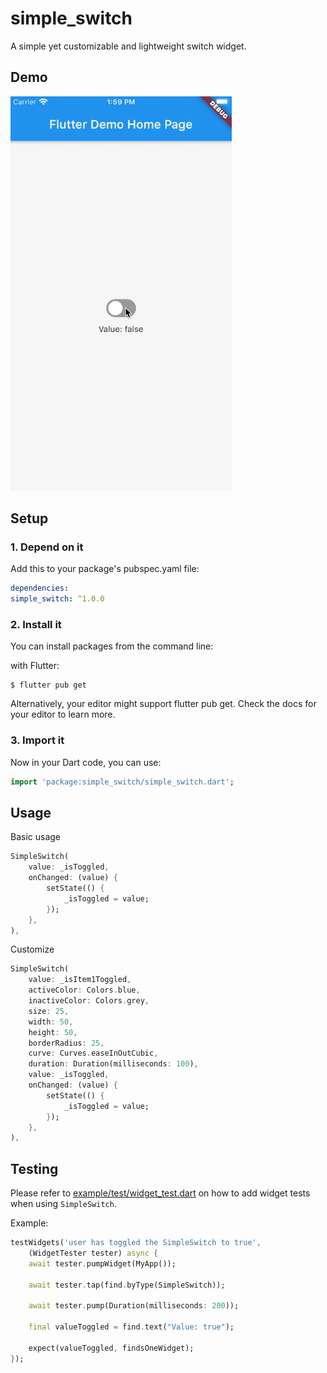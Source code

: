 # simple_switch

A simple yet customizable and lightweight switch widget.

## Demo

![demo-1](demo.gif)

## Setup

### 1. Depend on it

Add this to your package's pubspec.yaml file:

```yaml
dependencies:
simple_switch: ^1.0.0
```

### 2. Install it

You can install packages from the command line:

with Flutter:

```
$ flutter pub get
```

Alternatively, your editor might support flutter pub get. Check the docs for your editor to learn more.

### 3. Import it

Now in your Dart code, you can use:

```dart
import 'package:simple_switch/simple_switch.dart';
```

## Usage

Basic usage

```dart
SimpleSwitch(
    value: _isToggled,
    onChanged: (value) {
        setState(() {
            _isToggled = value;
        });
    },
),
```

Customize

```dart
SimpleSwitch(
    value: _isItem1Toggled,
    activeColor: Colors.blue,
    inactiveColor: Colors.grey,
    size: 25,
    width: 50,
    height: 50,
    borderRadius: 25,
    curve: Curves.easeInOutCubic,
    duration: Duration(milliseconds: 100),
    value: _isToggled,
    onChanged: (value) {
        setState(() {
            _isToggled = value;
        });
    },
),
```

## Testing

Please refer to [example/test/widget_test.dart](https://github.com/joshuadeguzman/simple_switch/blob/master/example/test/widget_test.dart) on how to add widget tests when using `SimpleSwitch`.

Example:

```dart
testWidgets('user has toggled the SimpleSwitch to true',
    (WidgetTester tester) async {
    await tester.pumpWidget(MyApp());

    await tester.tap(find.byType(SimpleSwitch));

    await tester.pump(Duration(milliseconds: 200));

    final valueToggled = find.text("Value: true");

    expect(valueToggled, findsOneWidget);
});
```
